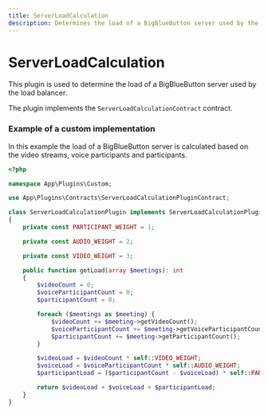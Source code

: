 ```yaml
---
title: ServerLoadCalculation
description: Determines the load of a BigBlueButton server used by the load balancer.
---
```


# ServerLoadCalculation

This plugin is used to determine the load of a BigBlueButton server used by the load balancer.

The plugin implements the `ServerLoadCalculationContract` contract.

### Example of a custom implementation

In this example the load of a BigBlueButton server is calculated based on the video streams, voice participants and participants.

```php
<?php

namespace App\Plugins\Custom;

use App\Plugins\Contracts\ServerLoadCalculationPluginContract;

class ServerLoadCalculationPlugin implements ServerLoadCalculationPluginContract
{
    private const PARTICIPANT_WEIGHT = 1;

    private const AUDIO_WEIGHT = 2;

    private const VIDEO_WEIGHT = 3;

    public function getLoad(array $meetings): int
    {
        $videoCount = 0;
        $voiceParticipantCount = 0;
        $participantCount = 0;

        foreach ($meetings as $meeting) {
            $videoCount += $meeting->getVideoCount();
            $voiceParticipantCount += $meeting->getVoiceParticipantCount();
            $participantCount += $meeting->getParticipantCount();
        }

        $videoLoad = $videoCount * self::VIDEO_WEIGHT;
        $voiceLoad = $voiceParticipantCount * self::AUDIO_WEIGHT;
        $participantLoad = ($participantCount - $voiceLoad) * self::PARTICIPANT_WEIGHT;

        return $videoLoad + $voiceLoad + $participantLoad;
    }
}
```

